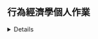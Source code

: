 ## 行為經濟學個人作業 ##

<details>
  
  作業 | 內容 | 連結
------------- | -------------
作業一  |  資料集  |https://drive.google.com/file/d/1rIzjdKRWS-MUK2bJ41xCrsyDwPrQDsa-/view?usp=sharing
作業一  |  視覺化  |
作業二  | 	
作業三  |  
作業四  |  
作業五  |  
作業六  |  
</details>
